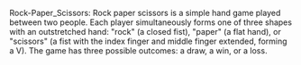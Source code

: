 Rock-Paper_Scissors:
Rock paper scissors is a simple hand game played between two people. Each player simultaneously forms one of three shapes with an outstretched hand: "rock" (a closed fist), "paper" (a flat hand), or "scissors" (a fist with the index finger and middle finger extended, forming a V). The game has three possible outcomes: a draw, a win, or a loss.
